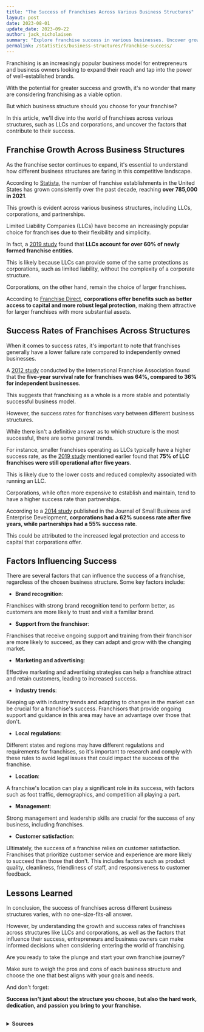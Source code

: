 ```yaml
---
title: "The Success of Franchises Across Various Business Structures"
layout: post
date: 2023-08-01
update_date: 2023-09-22
author: jack_nicholaisen
summary: "Explore franchise success in various businesses. Uncover growth secrets and factors influencing success. Gain insights for your franchise journey!"
permalink: /statistics/business-structures/franchise-success/
---
```


Franchising is an increasingly popular business model for entrepreneurs and business owners looking to expand their reach and tap into the power of well-established brands. 

With the potential for greater success and growth, it's no wonder that many are considering franchising as a viable option. 

But which business structure should you choose for your franchise? 

In this article, we'll dive into the world of franchises across various structures, such as LLCs and corporations, and uncover the factors that contribute to their success.

## Franchise Growth Across Business Structures

As the franchise sector continues to expand, it's essential to understand how different business structures are faring in this competitive landscape. 

According to [Statista](https://www.statista.com/statistics/196619/growth-of-franchise-establishments-in-the-us-since-2007/), the number of franchise establishments in the United States has grown consistently over the past decade, reaching **over 785,000 in 2021**.

This growth is evident across various business structures, including LLCs, corporations, and partnerships.

Limited Liability Companies (LLCs) have become an increasingly popular choice for franchises due to their flexibility and simplicity. 

In fact, a [2019 study](https://papers.ssrn.com/sol3/papers.cfm?abstract_id=3440804) found that **LLCs account for over 60% of newly formed franchise entities**.

This is likely because LLCs can provide some of the same protections as corporations, such as limited liability, without the complexity of a corporate structure.

Corporations, on the other hand, remain the choice of larger franchises. 

According to [Franchise Direct](https://www.franchisedirect.com/blog/why-franchises-are-often-structured-as-corporations/), **corporations offer benefits such as better access to capital and more robust legal protection**, making them attractive for larger franchises with more substantial assets.

## Success Rates of Franchises Across Structures

When it comes to success rates, it's important to note that franchises generally have a lower failure rate compared to independently owned businesses.

A [2012 study](https://www.franchise.org/sites/default/files/Franchise%20Business%20Economic%20Outlook%20May%202012_0.pdf) conducted by the International Franchise Association found that the **five-year survival rate for franchises was 64%, compared to 36% for independent businesses**. 

This suggests that franchising as a whole is a more stable and potentially successful business model.

However, the success rates for franchises vary between different business structures. 

While there isn't a definitive answer as to which structure is the most successful, there are some general trends.

For instance, smaller franchises operating as LLCs typically have a higher success rate, as the [2019 study](https://papers.ssrn.com/sol3/papers.cfm?abstract_id=3440804) mentioned earlier found that **75% of LLC franchises were still operational after five years**. 

This is likely due to the lower costs and reduced complexity associated with running an LLC.

Corporations, while often more expensive to establish and maintain, tend to have a higher success rate than partnerships.

According to a [2014 study](https://www.emerald.com/insight/content/doi/10.1108/JSBED-10-2013-0143/full/html) published in the Journal of Small Business and Enterprise Development, **corporations had a 62% success rate after five years, while partnerships had a 55% success rate**. 

This could be attributed to the increased legal protection and access to capital that corporations offer.

## Factors Influencing Success

There are several factors that can influence the success of a franchise, regardless of the chosen business structure. Some key factors include:

-   **Brand recognition**: 

Franchises with strong brand recognition tend to perform better, as customers are more likely to trust and visit a familiar brand.

-   **Support from the franchisor**: 

Franchises that receive ongoing support and training from their franchisor are more likely to succeed, as they can adapt and grow with the changing market.

-   **Marketing and advertising**: 

Effective marketing and advertising strategies can help a franchise attract and retain customers, leading to increased success.

-  **Industry trends**: 

Keeping up with industry trends and adapting to changes in the market can be crucial for a franchise's success. Franchisors that provide ongoing support and guidance in this area may have an advantage over those that don't.

-   **Local regulations**: 

Different states and regions may have different regulations and requirements for franchises, so it's important to research and comply with these rules to avoid legal issues that could impact the success of the franchise.

-   **Location**: 

A franchise's location can play a significant role in its success, with factors such as foot traffic, demographics, and competition all playing a part.

-   **Management**: 

Strong management and leadership skills are crucial for the success of any business, including franchises.

-   **Customer satisfaction**: 

Ultimately, the success of a franchise relies on customer satisfaction. Franchises that prioritize customer service and experience are more likely to succeed than those that don't. This includes factors such as product quality, cleanliness, friendliness of staff, and responsiveness to customer feedback.

## Lessons Learned

In conclusion, the success of franchises across different business structures varies, with no one-size-fits-all answer. 

However, by understanding the growth and success rates of franchises across structures like LLCs and corporations, as well as the factors that influence their success, entrepreneurs and business owners can make informed decisions when considering entering the world of franchising.

Are you ready to take the plunge and start your own franchise journey? 

Make sure to weigh the pros and cons of each business structure and choose the one that best aligns with your goals and needs. 

And don't forget:

**Success isn't just about the structure you choose, but also the hard work, dedication, and passion you bring to your franchise.**

<br>
<details>
<summary><b>Sources</b></summary>
<br>
<ul>
    <li><a href="https://www.statista.com/statistics/196619/growth-of-franchise-establishments-in-the-us-since-2007/">Statista - Growth of franchise establishments in the U.S.</a></li>
    <li><a href="https://papers.ssrn.com/sol3/papers.cfm?abstract_id=3440804">2019 Study - The Limited Liability Company: An Empirical Study of the Newest (and Most Popular) Business Form</a></li>
    <li><a href="https://www.franchisedirect.com/blog/why-franchises-are-often-structured-as-corporations/">Franchise Direct - Why Franchises Are Often Structured As Corporations</a></li>
    <li><a href="https://www.franchise.org/sites/default/files/Franchise%20Business%20Economic%20Outlook%20May%202012_0.pdf">2012 IFA Study - Franchise Business Economic Outlook</a></li>
    <li><a href="https://www.emerald.com/insight/content/doi/10.1108/JSBED-10-2013-0143/full/html">2014 Study - Journal of Small Business and Enterprise Development</a></li>

</ul>
</details>

